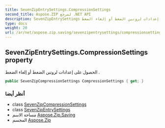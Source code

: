 ```yaml
---
title: SevenZipEntrySettings.CompressionSettings
second_title: Aspose.ZIP لمرجع .NET API
description: SevenZipEntrySettings ملكية. الحصول على إعدادات لروتين الضغط أو إلغاء الضغط .
type: docs
weight: 20
url: /ar/net/aspose.zip.saving/sevenzipentrysettings/compressionsettings/
---
```

## SevenZipEntrySettings.CompressionSettings property

الحصول على إعدادات لروتين الضغط أو إلغاء الضغط .

```csharp
public SevenZipCompressionSettings CompressionSettings { get; }
```

### أنظر أيضا

* class [SevenZipCompressionSettings](../../sevenzipcompressionsettings/)
* class [SevenZipEntrySettings](../)
* مساحة الاسم [Aspose.Zip.Saving](../../sevenzipentrysettings/)
* المجسم [Aspose.Zip](../../../)


